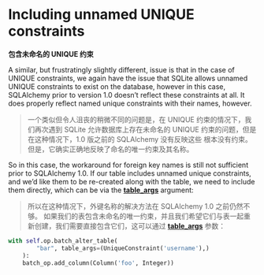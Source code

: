 # Including unnamed UNIQUE constraints

**包含未命名的 UNIQUE 约束**

[table_args]: ../zh/06_01_03_batch_alter_table.md#table_args

A similar, but frustratingly slightly different, issue is that in the case of UNIQUE constraints, we again have the issue that SQLite allows unnamed UNIQUE constraints to exist on the database, however in this case, SQLAlchemy prior to version 1.0 doesn’t reflect these constraints at all. It does properly reflect named unique constraints with their names, however.

> 一个类似但令人沮丧的稍微不同的问题是，在 UNIQUE 约束的情况下，我们再次遇到 SQLite 允许数据库上存在未命名的 UNIQUE 约束的问题，但是在这种情况下，1.0 版之前的 SQLAlchemy 没有反映这些 根本没有约束。 但是，它确实正确地反映了命名的唯一约束及其名称。

So in this case, the workaround for foreign key names is still not sufficient prior to SQLAlchemy 1.0. If our table includes unnamed unique constraints, and we’d like them to be re-created along with the table, we need to include them directly, which can be via the **[table_args]** argument:

> 所以在这种情况下，外键名称的解决方法在 SQLAlchemy 1.0 之前仍然不够。 如果我们的表包含未命名的唯一约束，并且我们希望它们与表一起重新创建，我们需要直接包含它们，这可以通过 **[table_args]** 参数：

```python
with self.op.batch_alter_table(
        "bar", table_args=(UniqueConstraint('username'),)
    ):
    batch_op.add_column(Column('foo', Integer))
```
